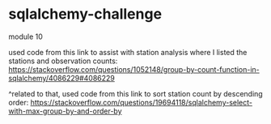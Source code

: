 # sqlalchemy-challenge
module 10

used code from this link to assist with station analysis where I listed the stations and observation counts:
https://stackoverflow.com/questions/1052148/group-by-count-function-in-sqlalchemy/4086229#4086229

^related to that, used code from this link to sort station count by descending order:
https://stackoverflow.com/questions/19694118/sqlalchemy-select-with-max-group-by-and-order-by